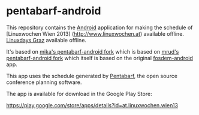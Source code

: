 pentabarf-android
=================

This repository contains the [Android](http://www.android.com/) application for
making the schedule of [Linuxwochen Wien 2013] (http://www.linuxwochen.at) available offline.
[Linuxdays Graz](http://linuxtage.at/) available offline.

It's based on [mika's pentabarf-android fork](https://github.com/mika/pentabarf-android) which is based on [mrud's pentabarf-android
fork](https://github.com/mrud/pentabarf-android) which itself is based on the
original [fosdem-android](http://sourceforge.net/projects/fosdem-android/) app.

This app uses the schedule generated by [Pentabarf](http://pentabarf.org/), the
open source conference planning software. 

The app is available for download in the Google Play Store:

https://play.google.com/store/apps/details?id=at.linuxwochen.wien13